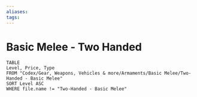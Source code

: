 ```yaml
---
aliases: 
tags: 
---
```


# Basic Melee - Two Handed

``` dataview
TABLE
Level, Price, Type
FROM "Codex/Gear, Weapons, Vehicles & more/Armaments/Basic Melee/Two-Handed - Basic Melee"
SORT Level ASC
WHERE file.name != "Two-Handed - Basic Melee"
```